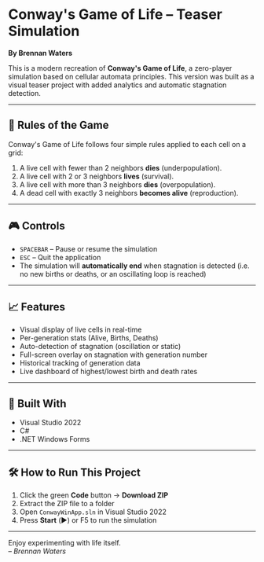 # Conway's Game of Life – Teaser Simulation  
**By Brennan Waters**

This is a modern recreation of **Conway's Game of Life**, a zero-player simulation based on cellular automata principles. This version was built as a visual teaser project with added analytics and automatic stagnation detection.

---

## 🔷 Rules of the Game

Conway's Game of Life follows four simple rules applied to each cell on a grid:

1. A live cell with fewer than 2 neighbors **dies** (underpopulation).
2. A live cell with 2 or 3 neighbors **lives** (survival).
3. A live cell with more than 3 neighbors **dies** (overpopulation).
4. A dead cell with exactly 3 neighbors **becomes alive** (reproduction).

---

## 🎮 Controls

- `SPACEBAR` – Pause or resume the simulation
- `ESC` – Quit the application
- The simulation will **automatically end** when stagnation is detected (i.e. no new births or deaths, or an oscillating loop is reached)

---

## 📈 Features

- Visual display of live cells in real-time
- Per-generation stats (Alive, Births, Deaths)
- Auto-detection of stagnation (oscillation or static)
- Full-screen overlay on stagnation with generation number
- Historical tracking of generation data
- Live dashboard of highest/lowest birth and death rates

---

## 🧠 Built With

- Visual Studio 2022
- C#
- .NET Windows Forms

---
  
## 🛠️ How to Run This Project

1. Click the green **Code** button → **Download ZIP**
2. Extract the ZIP file to a folder
3. Open `ConwayWinApp.sln` in Visual Studio 2022
4. Press **Start** (▶️) or F5 to run the simulation

---
Enjoy experimenting with life itself.  
*– Brennan Waters*
